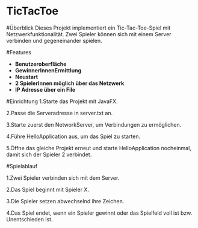 # TicTacToe

#Überblick
Dieses Projekt implementiert ein Tic-Tac-Toe-Spiel mit Netzwerkfunktionalität. Zwei Spieler können sich mit einem Server verbinden und gegeneinander spielen. 

#Features

- **Benutzeroberfläche**
- **GewinnerInnenErmittlung**  
- **Neustart**  
- **2 SpielerInnen möglich über das Netzwerk**  
- **IP Adresse über ein File**  

#Einrichtung
1.Starte das Projekt mit JavaFX.

2.Passe die Serveradresse in server.txt an.

3.Starte zuerst den NetworkServer, um Verbindungen zu ermöglichen.

4.Führe HelloApplication aus, um das Spiel zu starten.

5.Öffne das gleiche Projekt erneut und starte HelloApplication nocheinmal, damit sich der Spieler 2 verbindet.

#Spielablauf

1.Zwei Spieler verbinden sich mit dem Server.

2.Das Spiel beginnt mit Spieler X.

3.Die Spieler setzen abwechselnd ihre Zeichen.

4.Das Spiel endet, wenn ein Spieler gewinnt oder das Spielfeld voll ist bzw. Unentschieden ist.

